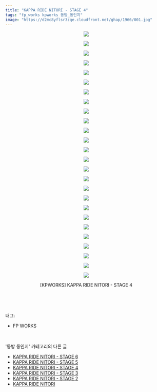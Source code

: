 ```yaml
---
title: "KAPPA RIDE NITORI - STAGE 4"
tags: "fp_works kpworks 동방_동인지"
image: "https://d2mc8yflsr3zqe.cloudfront.net/ghap/1966/001.jpg"
---
```

<div class="article">
<p style="text-align: center; clear: none; float: none;"><img src="{{ site.imgserver2 }}/ghap/1966/001.jpg"/></p>
<p style="text-align: center; clear: none; float: none;"><img src="{{ site.imgserver2 }}/ghap/1966/002.jpg"/></p>
<p style="text-align: center; clear: none; float: none;"><img src="{{ site.imgserver2 }}/ghap/1966/003.jpg"/></p>
<p style="text-align: center; clear: none; float: none;"><img src="{{ site.imgserver2 }}/ghap/1966/004.jpg"/></p>
<p style="text-align: center; clear: none; float: none;"><img src="{{ site.imgserver2 }}/ghap/1966/005.jpg"/></p>
<p style="text-align: center; clear: none; float: none;"><img src="{{ site.imgserver2 }}/ghap/1966/006.jpg"/></p>
<p style="text-align: center; clear: none; float: none;"><img src="{{ site.imgserver2 }}/ghap/1966/007.jpg"/></p>
<p style="text-align: center; clear: none; float: none;"><img src="{{ site.imgserver2 }}/ghap/1966/008.jpg"/></p>
<p style="text-align: center; clear: none; float: none;"><img src="{{ site.imgserver2 }}/ghap/1966/009.jpg"/></p>
<p style="text-align: center; clear: none; float: none;"><img src="{{ site.imgserver2 }}/ghap/1966/010.jpg"/></p>
<p style="text-align: center; clear: none; float: none;"><img src="{{ site.imgserver2 }}/ghap/1966/011.jpg"/></p>
<p style="text-align: center; clear: none; float: none;"><img src="{{ site.imgserver2 }}/ghap/1966/012.jpg"/></p>
<p style="text-align: center; clear: none; float: none;"><img src="{{ site.imgserver2 }}/ghap/1966/013.jpg"/></p>
<p style="text-align: center; clear: none; float: none;"><img src="{{ site.imgserver2 }}/ghap/1966/014.jpg"/></p>
<p style="text-align: center; clear: none; float: none;"><img src="{{ site.imgserver2 }}/ghap/1966/015.jpg"/></p>
<p style="text-align: center; clear: none; float: none;"><img src="{{ site.imgserver2 }}/ghap/1966/016.jpg"/></p>
<p style="text-align: center; clear: none; float: none;"><img src="{{ site.imgserver2 }}/ghap/1966/017.jpg"/></p>
<p style="text-align: center; clear: none; float: none;"><img src="{{ site.imgserver2 }}/ghap/1966/018.jpg"/></p>
<p style="text-align: center; clear: none; float: none;"><img src="{{ site.imgserver2 }}/ghap/1966/019.jpg"/></p>
<p style="text-align: center; clear: none; float: none;"><img src="{{ site.imgserver2 }}/ghap/1966/020.jpg"/></p>
<p style="text-align: center; clear: none; float: none;"><img src="{{ site.imgserver2 }}/ghap/1966/021.jpg"/></p>
<p style="text-align: center; clear: none; float: none;"><img src="{{ site.imgserver2 }}/ghap/1966/022.jpg"/></p>
<p style="text-align: center; clear: none; float: none;"><img src="{{ site.imgserver2 }}/ghap/1966/023.jpg"/></p>
<p style="text-align: center; clear: none; float: none;"><img src="{{ site.imgserver2 }}/ghap/1966/024.jpg"/></p>
<p style="text-align: center; clear: none; float: none;"><img src="{{ site.imgserver2 }}/ghap/1966/025.jpg"/></p>
<p style="text-align: center; clear: none; float: none;"><img src="{{ site.imgserver2 }}/ghap/1966/026.jpg"/></p>
<p style="text-align: center; clear: none; float: none;">[KPWORKS] KAPPA RIDE NITORI - STAGE 4</p>
<p><br/></p>
</div><br/>
<div class="tagTrail">
<p>태그: </p>
<ul>
<li>FP WORKS</li>
</ul>
</div><br/>
<div class="another">
<p>'동방 동인지' 카테고리의 다른 글</p>
<ul>
<li><a href="/ghap_1968">KAPPA RIDE NITORI - STAGE 6</a></li>
<li><a href="/ghap_1967">KAPPA RIDE NITORI - STAGE 5</a></li>
<li><a href="/ghap_1966">KAPPA RIDE NITORI - STAGE 4</a></li>
<li><a href="/ghap_1965">KAPPA RIDE NITORI - STAGE 3</a></li>
<li><a href="/ghap_1964">KAPPA RIDE NITORI - STAGE 2</a></li>
<li><a href="/ghap_1963">KAPPA RIDE NITORI</a></li>
</ul>
</div><br/>
<div class="cb_module cb_fluid">
<div class="cb_wrt cb_profile">
</div><!-- commentList close -->
</div><br/>
